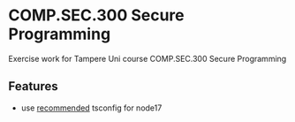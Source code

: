 # COMP.SEC.300 Secure Programming

Exercise work for Tampere Uni course COMP.SEC.300 Secure Programming

## Features

- use [recommended](https://github.com/tsconfig/bases/blob/main/bases/node17.json) tsconfig for node17
